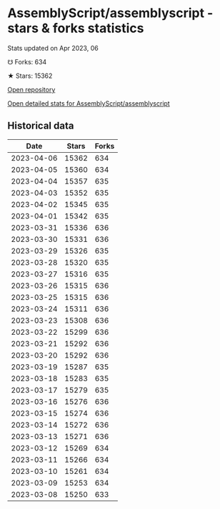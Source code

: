 # AssemblyScript/assemblyscript - stars & forks statistics

Stats updated on Apr 2023, 06

☋ Forks: 634

★ Stars: 15362

[Open repository](https://github.com/AssemblyScript/assemblyscript)

[Open detailed stats for AssemblyScript/assemblyscript](https://reviewgithub.com/rep/AssemblyScript/assemblyscript)

## Historical data
| Date | Stars | Forks |
|------|-------|-------|
| 2023-04-06 | 15362 | 634 | 
| 2023-04-05 | 15360 | 634 | 
| 2023-04-04 | 15357 | 635 | 
| 2023-04-03 | 15352 | 635 | 
| 2023-04-02 | 15345 | 635 | 
| 2023-04-01 | 15342 | 635 | 
| 2023-03-31 | 15336 | 636 | 
| 2023-03-30 | 15331 | 636 | 
| 2023-03-29 | 15326 | 635 | 
| 2023-03-28 | 15320 | 635 | 
| 2023-03-27 | 15316 | 635 | 
| 2023-03-26 | 15315 | 636 | 
| 2023-03-25 | 15315 | 636 | 
| 2023-03-24 | 15311 | 636 | 
| 2023-03-23 | 15308 | 636 | 
| 2023-03-22 | 15299 | 636 | 
| 2023-03-21 | 15292 | 636 | 
| 2023-03-20 | 15292 | 636 | 
| 2023-03-19 | 15287 | 635 | 
| 2023-03-18 | 15283 | 635 | 
| 2023-03-17 | 15279 | 635 | 
| 2023-03-16 | 15276 | 636 | 
| 2023-03-15 | 15274 | 636 | 
| 2023-03-14 | 15272 | 636 | 
| 2023-03-13 | 15271 | 636 | 
| 2023-03-12 | 15269 | 634 | 
| 2023-03-11 | 15266 | 634 | 
| 2023-03-10 | 15261 | 634 | 
| 2023-03-09 | 15253 | 634 | 
| 2023-03-08 | 15250 | 633 | 

